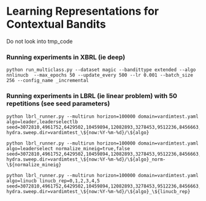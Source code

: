 # Learning Representations for Contextual Bandits


Do not look into tmp_code

### Running experiments in XBRL (ie deep)

    python run_multiclass.py --dataset magic --bandittype extended --algo nnlinucb  --max_epochs 50 --update_every 500 --lr 0.001 --batch_size 256 --config_name _incremental


### Running experiments in LBRL (ie linear problem) with 50 repetitions (see seed parameters)

    python lbrl_runner.py --multirun horizon=100000 domain=vardimtest.yaml algo=leader,leaderselectlb seed=3072810,4961752,6429502,10459894,12082893,3278453,9512236,8456663,10318982,6442460,7669135,7335931,9585688,4692096,649642,7309948,5022585,6452796,6622844,5555361,5150257,7302292,10384878,11726365,9568168,6034637,3179151,11584587,11135058,6379609,724596,11930566,7232031,5035706,11396216,12125598,1293540,1481462,3157563,11618527,4811025,4567359,5134366,4074432,592797,1098404,4937790,2811825,10062358,8725858 hydra.sweep.dir=vardimtest_\${now:%Y-%m-%d}/\${algo}

    python lbrl_runner.py --multirun horizon=100000 domain=vardimtest.yaml algo=leaderselect normalize_mineig=true,false seed=3072810,4961752,6429502,10459894,12082893,3278453,9512236,8456663,10318982,6442460,7669135,7335931,9585688,4692096,649642,7309948,5022585,6452796,6622844,5555361,5150257,7302292,10384878,11726365,9568168,6034637,3179151,11584587,11135058,6379609,724596,11930566,7232031,5035706,11396216,12125598,1293540,1481462,3157563,11618527,4811025,4567359,5134366,4074432,592797,1098404,4937790,2811825,10062358,8725858 hydra.sweep.dir=vardimtest_\${now:%Y-%m-%d}/\${algo}_norm-\${normalize_mineig}

    python lbrl_runner.py --multirun horizon=100000 domain=vardimtest.yaml algo=linucb linucb_rep=0,1,2,3,4,5 seed=3072810,4961752,6429502,10459894,12082893,3278453,9512236,8456663,10318982,6442460,7669135,7335931,9585688,4692096,649642,7309948,5022585,6452796,6622844,5555361,5150257,7302292,10384878,11726365,9568168,6034637,3179151,11584587,11135058,6379609,724596,11930566,7232031,5035706,11396216,12125598,1293540,1481462,3157563,11618527,4811025,4567359,5134366,4074432,592797,1098404,4937790,2811825,10062358,8725858 hydra.sweep.dir=vardimtest_\${now:%Y-%m-%d}/\${algo}_\${linucb_rep}
